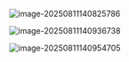 ![image-20250811140825786](/home/ll/.config/Typora/typora-user-images/image-20250811140825786.png)

![image-20250811140936738](/home/ll/.config/Typora/typora-user-images/image-20250811140936738.png)

![image-20250811140954705](/home/ll/.config/Typora/typora-user-images/image-20250811140954705.png)